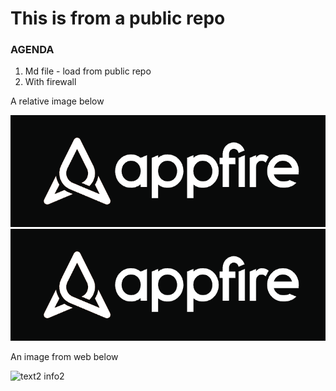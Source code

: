# This is from a public repo
### AGENDA
1. Md file - load from public repo
2. With firewall

A relative image below

![text info](./images/afire.png)
![text info](/images/afire.png)

An image from web below

![text2 info2](https://www.google.com/images/branding/googlelogo/2x/googlelogo_dark_color_92x30dp.png)
